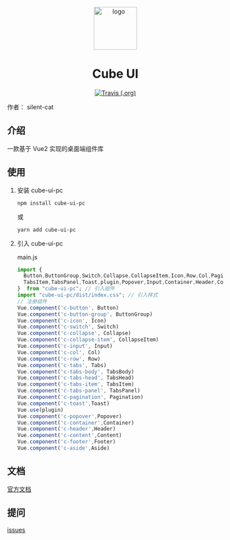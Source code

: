 <p align="center">
  <a href="https://silent-cat.github.io/cube-ui-pc/" target="_blank">
    <img width="100" src="https://z3.ax1x.com/2021/04/03/cnNHMT.png" alt="logo">
  </a>
</p> 
<h1 align="center">Cube UI</h1>
<p align="center">
  <a href="https://travis-ci.org/silent-cat/cube-ui-pc" target="_blank">
    <img alt="Travis (.org)" src="https://travis-ci.org/silent-cat/cube-ui-pc.svg?branch=main" target="_blank">
  </a>
</p>



作者： silent-cat 

## 介绍
一款基于 Vue2 实现的桌面端组件库
## 使用
1. 安装 cube-ui-pc
    ```
   npm install cube-ui-pc
    ```
    或
    ```
   yarn add cube-ui-pc
    ```
2. 引入 cube-ui-pc

    main.js
    ```js
    import {
      Button,ButtonGroup,Switch,Collapse,CollapseItem,Icon,Row,Col,Pagination,Tabs,TabsHead,TabsBody,
      TabsItem,TabsPanel,Toast,plugin,Popover,Input,Container,Header,Content,Footer,Aside
    }  from "cube-ui-pc"; // 引入组件
    import "cube-ui-pc/dist/index.css"; // 引入样式
    // 注册组件
    Vue.component('c-button', Button)
    Vue.component('c-button-group', ButtonGroup)
    Vue.component('c-icon', Icon)
    Vue.component('c-switch', Switch)
    Vue.component('c-collapse', Collapse)
    Vue.component('c-collapse-item', CollapseItem)
    Vue.component('c-input', Input)
    Vue.component('c-col', Col)
    Vue.component('c-row', Row)
    Vue.component('c-tabs', Tabs)
    Vue.component('c-tabs-body', TabsBody)
    Vue.component('c-tabs-head', TabsHead)
    Vue.component('c-tabs-item', TabsItem)
    Vue.component('c-tabs-panel', TabsPanel)
    Vue.component('c-pagination', Pagination)
    Vue.component('c-toast',Toast)
    Vue.use(plugin)
    Vue.component('c-popover',Popover)
    Vue.component('c-container',Container)
    Vue.component('c-header',Header)
    Vue.component('c-content',Content)
    Vue.component('c-footer',Footer)
    Vue.component('c-aside',Aside)
    ```
## 文档
[官方文档](https://silent-cat.github.io/cube-ui-pc/)
## 提问
[issues](https://github.com/silent-cat/cube-ui-pc/issues)
